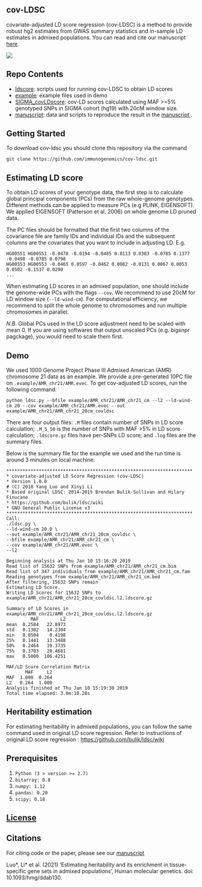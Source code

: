 ## cov-LDSC
covariate-adjusted LD score regression (cov-LDSC) is a method to provide robust hg2 estimates from GWAS summary statistics and in-sample LD estimates in admixed populations. You can read and cite our manuscript [here](https://academic.oup.com/hmg/article/30/16/1521/6275363).

![ ](manuscript/figures/Figure1-covLDSC_overview.jpg)

## Repo Contents
- [ldscore](./ldscore): scripts used for running cov-LDSC to obtain LD scores
- [example](./example): example files used in demo
- [SIGMA_covLDscore](./SIGMA_covLDscore): cov-LD scores calculated using MAF >=5% genotyped SNPs in SIGMA cohort (hg19) with 20cM window size.    
- [manuscript](./manuscript): data and scripts to reproduce the result in the [manuscript
](https://academic.oup.com/hmg/article/30/16/1521/6275363).

## Getting Started
To download cov-ldsc you should clone this repository via the command
```
git clone https://github.com/immunogenomics/cov-ldsc.git
```
## Estimating LD score
To obtain LD scores of your genotype data, the first step is to calculate global principal components (PCs) from the raw whole-genome genotypes. Different methods can be applied to measure PCs (e.g PLINK, EIGENSOFT). We applied EIGENSOFT (Patterson et al. 2006) on whole genome LD pruned data.

The PC files should be formatted that the first two columns of the covariance file are family IDs and individual IDs and the subsequent columns are the covariates that you want to include in adjusting LD. E.g.

```
HG00551 HG00551 -0.0478 -0.0194 -0.0485 0.0113 0.0383 -0.0785 0.1377 -0.0498 -0.0785 0.0798
HG00553 HG00553 -0.0465 0.0597 -0.0462 0.0082 -0.0131 0.0067 0.0053 0.0502 -0.1537 0.0290
...
```
When estimating LD scores in an admixed population, one should include the genome-wide PCs  with the flags `--cov`. We recommend to use 20cM for LD window size (`--ld-wind-cm`).
For computational efficiency, we recommend to split the whole genome to chromosomes and run multiple chromosomes in parallel.

*N.B.* Global PCs used in the LD score adjustment need to be scaled with mean 0. If you are using softwares that output unscaled PCs (e.g. bigsnpr pagckage), you would need to scale them first.

## Demo
We used 1000 Genome Project Phase III Admixed American (AMR) chromosome 21 data as an example. We provide a pre-generated 10PC file on `.example/AMR_chr21/AMR.evec`. To get cov-adjusted LD scores, run the following command:
```
python ldsc.py --bfile example/AMR_chr21/AMR_chr21_cm --l2 --ld-wind-cm 20 --cov example/AMR_chr21/AMR.evec --out example/AMR_chr21/AMR_chr21_20cm_covldsc
```

There are four output files:
`.M` files contain number of SNPs in LD score calculation; `.M_5_50` is the number of SNPs with MAF >5% in LD score calculation; `.ldscore.gz` files have per-SNPs LD score; and `.log` files are the summary files.

Below is the summary file for the example we used and the run time is around 3 minutes on local machine:
```
*********************************************************************
* covariate-adjusted LD Score Regression (cov-LDSC)
* Version 1.0.0
# (C) 2018 Yang Luo and Xinyi Li
* Based original LDSC: 2014-2015 Brendan Bulik-Sullivan and Hilary Finucane
* https://github.com/bulik/ldsc/wiki
* GNU General Public License v3
*********************************************************************
Call:
./ldsc.py \
--ld-wind-cm 20.0 \
--out example/AMR_chr21/AMR_chr21_20cm_covldsc \
--bfile example/AMR_chr21/AMR_chr21_cm \
--cov example/AMR_chr21/AMR.evec \
--l2  

Beginning analysis at Thu Jan 10 15:16:20 2019
Read list of 15632 SNPs from example/AMR_chr21/AMR_chr21_cm.bim
Read list of 347 individuals from example/AMR_chr21/AMR_chr21_cm.fam
Reading genotypes from example/AMR_chr21/AMR_chr21_cm.bed
After filtering, 15632 SNPs remain
Estimating LD Score.
Writing LD Scores for 15632 SNPs to example/AMR_chr21/AMR_chr21_20cm_covldsc.l2.ldscore.gz

Summary of LD Scores in example/AMR_chr21/AMR_chr21_20cm_covldsc.l2.ldscore.gz
         MAF        L2
mean  0.2584   22.8973
std   0.1302   14.2304
min   0.0504    0.4198
25%   0.1441   13.3488
50%   0.2464   19.3735
75%   0.3703   28.4681
max   0.5000  106.4251

MAF/LD Score Correlation Matrix
       MAF     L2
MAF  1.000  0.264
L2   0.264  1.000
Analysis finished at Thu Jan 10 15:19:30 2019
Total time elapsed: 3.0m:10.28s
```

## Heritability estimation
For estimating heritability in admixed populations, you can follow the same command used in original LD score regression. Refer to instructions of original LD score regression : https://github.com/bulik/ldsc/wiki

## Prerequisites
1. `Python (3 > version >= 2.7)`
2. `bitarray: 0.8`
3. `numpy: 1.12`
4. `pandas: 0.20`
5. `scipy: 0.18`

## [License](https://github.com/immunogenomics/cov-ldsc/blob/master/LICENSE)

## Citations
For citing code or the paper, please see our [manuscript](https://academic.oup.com/hmg/advance-article/doi/10.1093/hmg/ddab130/6275363)

Luo*, Li* et al. (2021) ‘Estimating heritability and its enrichment in tissue-specific gene sets in admixed populations’, Human molecular genetics. doi: 10.1093/hmg/ddab130.
